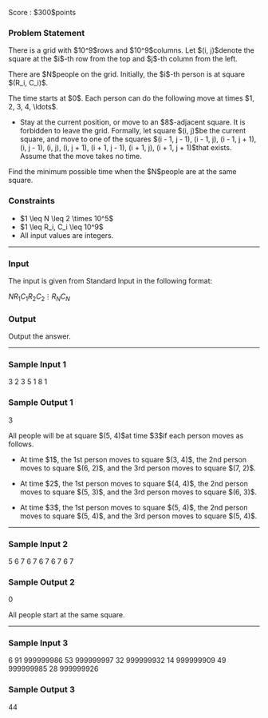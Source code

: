 
<div>

<span>

<span>

<p>
Score : $300$points
</p>

<div>

<section>

### **Problem Statement**

<p>
There is a grid with $10^9$rows and $10^9$columns. Let $(i, j)$denote the square at the $i$-th row from the top and $j$-th column from the left.
</p>

<p>
There are $N$people on the grid. Initially, the $i$-th person is at square $(R_i, C_i)$.
</p>

<p>
The time starts at $0$. Each person can do the following move at times $1, 2, 3, 4, \ldots$.
</p>

<ul>

<li>
Stay at the current position, or move to an $8$-adjacent square. It is forbidden to leave the grid. Formally, let square $(i, j)$be the current square, and move to one of the squares $(i - 1, j - 1), (i - 1, j), (i - 1, j + 1), (i, j - 1), (i, j), (i, j + 1), (i + 1, j - 1), (i + 1, j), (i + 1, j + 1)$that exists. Assume that the move takes no time.
</li>

</ul>

<p>
Find the minimum possible time when the $N$people are at the same square.
</p>

</section>

</div>

<div>

<section>

### **Constraints**

<ul>

<li>
$1 \leq N \leq 2 \times 10^5$
</li>

<li>
$1 \leq R_i, C_i \leq 10^9$
</li>

<li>
All input values are integers.
</li>

</ul>

</section>

</div>

---

<div>

<div>

<section>

### **Input**

<p>
The input is given from Standard Input in the following format:
</p>

<div>

$N$$R_1$$C_1$$R_2$$C_2$$\vdots$$R_N$$C_N$
</div>

</section>

</div>

<div>

<section>

### **Output**

<p>
Output the answer.
</p>

</section>

</div>

</div>

---

<div>

<section>

### **Sample Input 1**

<div>

3
2 3
5 1
8 1

</div>

</section>

</div>

<div>

<section>

### **Sample Output 1**

<div>

3

</div>

<p>
All people will be at square $(5, 4)$at time $3$if each person moves as follows.
</p>

<ul>

<li>

<p>
At time $1$, the 1st person moves to square $(3, 4)$, the 2nd person moves to square $(6, 2)$, and the 3rd person moves to square $(7, 2)$.
</p>

</li>

<li>

<p>
At time $2$, the 1st person moves to square $(4, 4)$, the 2nd person moves to square $(5, 3)$, and the 3rd person moves to square $(6, 3)$.
</p>

</li>

<li>

<p>
At time $3$, the 1st person moves to square $(5, 4)$, the 2nd person moves to square $(5, 4)$, and the 3rd person moves to square $(5, 4)$.
</p>

</li>

</ul>

</section>

</div>

---

<div>

<section>

### **Sample Input 2**

<div>

5
6 7
6 7
6 7
6 7
6 7

</div>

</section>

</div>

<div>

<section>

### **Sample Output 2**

<div>

0

</div>

<p>
All people start at the same square.
</p>

</section>

</div>

---

<div>

<section>

### **Sample Input 3**

<div>

6
91 999999986
53 999999997
32 999999932
14 999999909
49 999999985
28 999999926

</div>

</section>

</div>

<div>

<section>

### **Sample Output 3**

<div>

44

</div>

</section>

</div>

</span>

</span>

</div>
